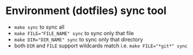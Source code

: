 # Environment (dotfiles) sync tool

- ```make sync``` to sync all
- ```make FILE="FILE_NAME" sync``` to sync only that file
- ```make DIR="DIR_NAME" sync``` to sync only that directory
- both ```DIR``` and ```FILE``` support wildcards match i.e. ```make FILE="*git*" sync```

